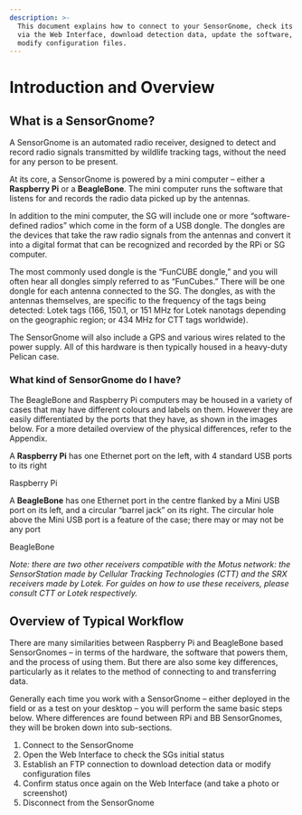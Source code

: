 ```yaml
---
description: >-
  This document explains how to connect to your SensorGnome, check its status
  via the Web Interface, download detection data, update the software, and
  modify configuration files.
---
```


# Introduction and Overview

## What is a SensorGnome?

A SensorGnome is an automated radio receiver, designed to detect and record radio signals transmitted by wildlife tracking tags, without the need for any person to be present.

At its core, a SensorGnome is powered by a mini computer – either a **Raspberry Pi** or a **BeagleBone**. The mini computer runs the software that listens for and records the radio data picked up by the antennas.

In addition to the mini computer, the SG will include one or more “software-defined radios” which come in the form of a USB dongle. The dongles are the devices that take the raw radio signals from the antennas and convert it into a digital format that can be recognized and recorded by the RPi or SG computer.

The most commonly used dongle is the “FunCUBE dongle,” and you will often hear all dongles simply referred to as “FunCubes.” There will be one dongle for each antenna connected to the SG. The dongles, as with the antennas themselves, are specific to the frequency of the tags being detected: Lotek tags \(166, 150.1, or 151 MHz for Lotek nanotags depending on the geographic region; or 434 MHz for CTT tags worldwide\).

The SensorGnome will also include a GPS and various wires related to the power supply. All of this hardware is then typically housed in a heavy-duty Pelican case.

###  What kind of SensorGnome do I have?

The BeagleBone and Raspberry Pi computers may be housed in a variety of cases that may have different colours and labels on them. However they are easily differentiated by the ports that they have, as shown in the images below. For a more detailed overview of the physical differences, refer to the Appendix.

A **Raspberry Pi** has one Ethernet port on the left, with 4 standard USB ports to its right

Raspberry Pi

A **BeagleBone** has one Ethernet port in the centre flanked by a Mini USB port on its left, and a circular “barrel jack” on its right. The circular hole above the Mini USB port is a feature of the case; there may or may not be any port

BeagleBone

_Note: there are two other receivers compatible with the Motus network: the SensorStation made by Cellular Tracking Technologies \(CTT\) and the SRX receivers made by Lotek. For guides on how to use these receivers, please consult CTT or Lotek respectively._

##  Overview of Typical Workflow

There are many similarities between Raspberry Pi and BeagleBone based SensorGnomes – in terms of the hardware, the software that powers them, and the process of using them. But there are also some key differences, particularly as it relates to the method of connecting to and transferring data.

Generally each time you work with a SensorGnome – either deployed in the field or as a test on your desktop – you will perform the same basic steps below. Where differences are found between RPi and BB SensorGnomes, they will be broken down into sub-sections.

1. Connect to the SensorGnome
2. Open the Web Interface to check the SGs initial status
3. Establish an FTP connection to download detection data or modify configuration files
4. Confirm status once again on the Web Interface \(and take a photo or screenshot\)
5. Disconnect from the SensorGnome

